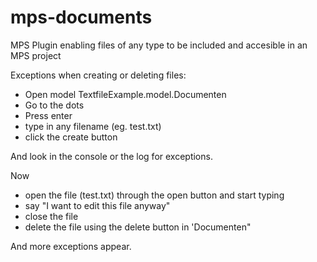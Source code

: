 # mps-documents
MPS Plugin enabling files of any type to be included and accesible in an MPS project

Exceptions when creating or deleting files:

- Open model TextfileExample.model.Documenten
- Go to the dots
- Press enter
- type in any filename (eg. test.txt)
- click the create button

And look in the console or the log for exceptions.

Now
- open the file (test.txt) through the open button and start typing
- say "I want to edit this file anyway"
- close the file
- delete the file using the delete button in 'Documenten"

And more exceptions appear.
